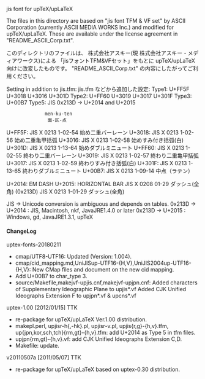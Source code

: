 jis font for upTeX/upLaTeX


The files in this directory are
based on "jis font TFM & VF set"
by ASCII Corporation (currently ASCII MEDIA WORKS Inc.)
and modified for upTeX/upLaTeX.
These are available under the license agreement in "README_ASCII_Corp.txt".

このディレクトリのファイルは、
株式会社アスキー(現 株式会社アスキー・メディアワークス)による
「jisフォントTFM&VFセット」をもとに
upTeX/upLaTeX向けに改変したものです。
"README_ASCII_Corp.txt" の内容にしたがってご利用ください。


Setting in addition to jis.tfm:
jis.tfm などから追加した設定:
Type1: U+FF5F U+3018 U+3016 U+301D 
Type2: U+FF60 U+3019 U+3017 U+301F 
Type3: U+00B7 
Type5: JIS 0x213D -> U+2014 and U+2015

                  men-ku-ten
                   面-区-点
U+FF5F: JIS X 0213  1-02-54 始め二重バーレーン
U+3018: JIS X 0213  1-02-56 始め二重亀甲括弧
U+3016: JIS X 0213  1-02-58 始めすみ付き括弧(白)
U+301D: JIS X 0213  1-13-64 始めダブルミニュート
U+FF60: JIS X 0213  1-02-55 終わり二重バーレーン
U+3019: JIS X 0213  1-02-57 終わり二重亀甲括弧
U+3017: JIS X 0213  1-02-59 終わりすみ付き括弧(白)
U+301F: JIS X 0213  1-13-65 終わりダブルミニュート
U+00B7: JIS X 0213  1-09-14 中点（ラテン）

U+2014: EM DASH
U+2015: HORIZONTAL BAR
        JIS X 0208    01-29 ダッシュ(全角) (0x213D)
        JIS X 0213  1-01-29 ダッシュ(全角)

JIS -> Unicode conversion is ambiguous and depends on tables.
0x213D -> U+2014 : JIS, Macintosh, nkf, JavaJRE1.4.0 or later
0x213D -> U+2015 : Windows, gd, JavaJRE1.3.1, upTeX


#### ChangeLog

uptex-fonts-20180211
  * cmap/UTF8-UTF16:
    Updated (Version: 1.004).
  * cmap/cid_mapping.md,UniJISup-UTF16-{H,V},UniJIS2004up-UTF16-{H,V}:
    New CMap files and document on the new cid mapping.
  * Add U+00B7 to char_type 3.
  * source/Makefile,makejvf-upjis.cnf,makejvf-upjpn.cnf:
    Added characters of Supplementary Ideographic Plane to upjis*.vf
    Added CJK Unified Ideographs Extension F to upjpn*.vf & upcns*.vf

uptex-1.00 [2012/01/15] TTK
  * re-package for upTeX/upLaTeX Ver.1.00 distribution.
  * makepl.perl, upjisr-h{,-hk}.pl, upjisr-v.pl,
    upjis{r,g}-{h,v}.tfm, up{jpn,kor,sch,tch}{rm,gt}-{h,v}.tfm:
    add U+2014 as Type 5 in tfm files.
  * upjpn{rm,gt}-{h,v}.vf:
    add CJK Unified Ideographs Extension C,D.
  * Makefile:
    update.

v20110507a [2011/05/07] TTK
  * re-package for upTeX/upLaTeX based on uptex-0.30 distribution.

